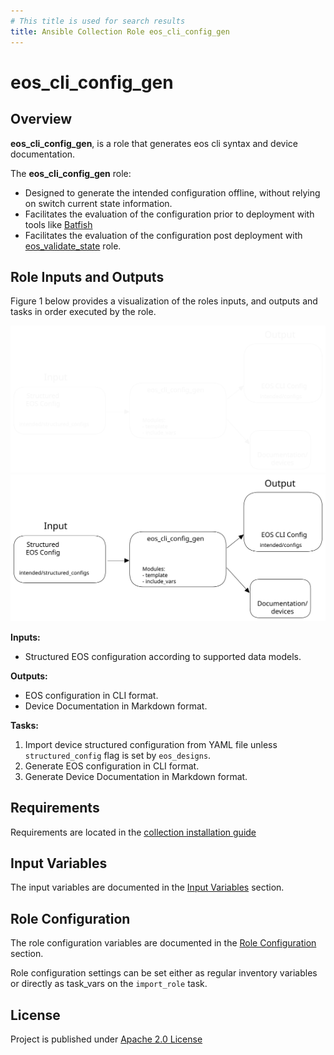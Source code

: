 ```yaml
---
# This title is used for search results
title: Ansible Collection Role eos_cli_config_gen
---
```

<!--
  ~ Copyright (c) 2023 Arista Networks, Inc.
  ~ Use of this source code is governed by the Apache License 2.0
  ~ that can be found in the LICENSE file.
  -->

# eos_cli_config_gen

## Overview

**eos_cli_config_gen**, is a role that generates eos cli syntax and device documentation.

The **eos_cli_config_gen** role:

- Designed to generate the intended configuration offline, without relying on switch current state information.
- Facilitates the evaluation of the configuration prior to deployment with tools like [Batfish](https://www.batfish.org/)
- Facilitates the evaluation of the configuration post deployment with [eos_validate_state](../eos_validate_state/README.md) role.

## Role Inputs and Outputs

Figure 1 below provides a visualization of the roles inputs, and outputs and tasks in order executed by the role.

![Figure 1: Ansible Role eos_cli_config_gen](../../docs/_media/eos_cli_config_gen_dark.svg#only-dark)
![Figure 1: Ansible Role eos_cli_config_gen](../../docs/_media/eos_cli_config_gen_light.svg#only-light)

**Inputs:**

- Structured EOS configuration according to supported data models.

**Outputs:**

- EOS configuration in CLI format.
- Device Documentation in Markdown format.

**Tasks:**

1. Import device structured configuration from YAML file unless `structured_config` flag is set by `eos_designs`.
2. Generate EOS configuration in CLI format.
3. Generate Device Documentation in Markdown format.

## Requirements

Requirements are located in the [collection installation guide](../../docs/installation/collection-installation.md)

## Input Variables

The input variables are documented in the [Input Variables](docs/input-variables.md) section.

## Role Configuration

The role configuration variables are documented in the [Role Configuration](docs/role-configuration.md) section.

Role configuration settings can be set either as regular inventory variables or directly as task_vars on the `import_role` task.

## License

Project is published under [Apache 2.0 License](../../LICENSE)
